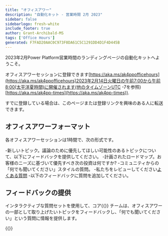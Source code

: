 ```yaml
---
title: "オフィスアワー"
description: "自動化キット - 営業時間 2月 2023"
sidebar: false
sidebarlogo: fresh-white
include_footer: true
author: Grant-Archibald-MS
tags: ['Office Hours']
generated: F7FAD20AAC0C973F0DA61C5C1291DD4D1F4D445B
---
```


2023年2月Power Platform営業時間のランディングページの自動化キットへようこそ。

オフィスアワーセッションに登録できます[https://aka.ms/ak4ppofficehours](https://aka.ms/ak4ppofficehours)2023年2月14日火曜日の午前7:00から午前8:00(太平洋夏時間)に開催されます(他のタイムゾーンUTC -7を参照)[https://aka.ms/ak4pp-times](https://aka.ms/ak4pp-times)).

すでに登録している場合は、このページまたは登録リンクを興味のある人に転送できます。

## オフィスアワーフォーマット

各オフィスアワーセッションは1時間で、次の形式です。

-新しいトピック。議論のために優先してほしい可能性のあるトピックについて、以下にフィードバックを提供してください。
-計画されたロードマップ。お客様のニーズに基づいて優先すべき次の投資は何ですか?
-コミュニティからの「何でも聞いてください」スタイルの質問。
    -私たちをレビューしてください[よくある質問](/ja/frequently-asked-questions)
    -以下のフィードバックに質問を追加してください。

## フィードバックの提供

インタラクティブな質問セットを使用して、コア{{<product-name>}} チームは、オフィスアワーの一部として取り上げたいトピックをフィードバックし、「何でも聞いてください」という質問に情報を提供します。

{{<questions name="/content/ja/office-hours/november-2022.json" completed="フィードバックをお寄せいただきありがとうございます" showNavigationButtons="false" locale="ja">}}
